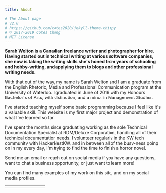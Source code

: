 ```yaml
---
title: About

# The About page
# v2.0
# https://github.com/cotes2020/jekyll-theme-chirpy
# © 2017-2019 Cotes Chung
# MIT License
---
```


**Sarah Welton is a Canadian freelance writer and photographer for hire. Having started out in technical writing at various software companies, she now is taking the writing skills she's honed from years of schooling and hobby-writing, and applying them to blogs and other professional writing needs.**

With that out of the way, my name is Sarah Welton and I am a graduate from the English Rhetoric, Media and Professional Communication program at the University of Waterloo. I graduated in June of 2019 with my Honours Bachelor's of Arts, with distinction, and a minor in Management Studies.

I've started teaching myself some basic programming because I feel like it's a valuable skill. This website is my first major project and demonstration of what I've learned so far.

I've spent the months since graduating working as the sole Technical Documentation Specialist at RDM/Deluxe Corporation, handling all of their technical documentation needs. I volunteer regularly in the KW tech community with HackerNestKW, and in between all of the busy-ness going on in my every day, I'm trying to find the time to finish a horror novel.

Send me an email or reach out on social media if you have any questions, want to chat a business opportunity, or just want to learn more!

You can find many examples of my work on this site, and on my social media profiles.

<table>
  <tr>
    <td><a href="https://www.facebook.com/sarahlwelton" class="fab fa-facebook-f"></a></td>
    <td><a href="https://twitter.com/SarahTalksFast" class="fab fa-twitter"></a></td>
    <td><a href="https://www.linkedin.com/in/sarah-welton-43a741114/" class="fab fa-linkedin-in"></a></td>
    <td><a href="https://medium.com/@sarahcerabellum" class="fab fa-medium-m"></a></td>
    <td><a href="https://www.instagram.com/sarahcerabellum/" class="fab fa-instagram"></a></td>
    <td><a href="https://www.deviantart.com/antebelluhm" class="fab fa-deviantart"></a></td>
    <td><a href="https://www.snapchat.com/add/antebelluhm" class="fab fa-snapchat-ghost"></a></td>
    <td><a href="mailto:sarah@hackernest.com" class="far fa-envelope"></a></td>
  </tr>
</table>
